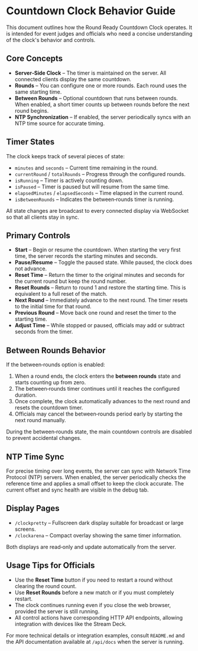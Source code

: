 # Countdown Clock Behavior Guide

This document outlines how the Round Ready Countdown Clock operates. It is intended for event judges and officials who need a concise understanding of the clock's behavior and controls.

## Core Concepts

- **Server‑Side Clock** – The timer is maintained on the server. All connected clients display the same countdown.
- **Rounds** – You can configure one or more rounds. Each round uses the same starting time.
- **Between Rounds** – Optional countdown that runs between rounds. When enabled, a short timer counts up between rounds before the next round begins.
- **NTP Synchronization** – If enabled, the server periodically syncs with an NTP time source for accurate timing.

## Timer States

The clock keeps track of several pieces of state:

- `minutes` and `seconds` – Current time remaining in the round.
- `currentRound` / `totalRounds` – Progress through the configured rounds.
- `isRunning` – Timer is actively counting down.
- `isPaused` – Timer is paused but will resume from the same time.
- `elapsedMinutes` / `elapsedSeconds` – Time elapsed in the current round.
- `isBetweenRounds` – Indicates the between‑rounds timer is running.

All state changes are broadcast to every connected display via WebSocket so that all clients stay in sync.

## Primary Controls

- **Start** – Begin or resume the countdown. When starting the very first time, the server records the starting minutes and seconds.
- **Pause/Resume** – Toggle the paused state. While paused, the clock does not advance.
- **Reset Time** – Return the timer to the original minutes and seconds for the current round but keep the round number.
- **Reset Rounds** – Return to round 1 and restore the starting time. This is equivalent to a full reset of the match.
- **Next Round** – Immediately advance to the next round. The timer resets to the initial time for that round.
- **Previous Round** – Move back one round and reset the timer to the starting time.
- **Adjust Time** – While stopped or paused, officials may add or subtract seconds from the timer.

## Between Rounds Behavior

If the between‑rounds option is enabled:

1. When a round ends, the clock enters the **between rounds** state and starts counting up from zero.
2. The between‑rounds timer continues until it reaches the configured duration.
3. Once complete, the clock automatically advances to the next round and resets the countdown timer.
4. Officials may cancel the between‑rounds period early by starting the next round manually.

During the between‑rounds state, the main countdown controls are disabled to prevent accidental changes.

## NTP Time Sync

For precise timing over long events, the server can sync with Network Time Protocol (NTP) servers. When enabled, the server periodically checks the reference time and applies a small offset to keep the clock accurate. The current offset and sync health are visible in the debug tab.

## Display Pages

- `/clockpretty` – Fullscreen dark display suitable for broadcast or large screens.
- `/clockarena` – Compact overlay showing the same timer information.

Both displays are read‑only and update automatically from the server.

## Usage Tips for Officials

- Use the **Reset Time** button if you need to restart a round without clearing the round count.
- Use **Reset Rounds** before a new match or if you must completely restart.
- The clock continues running even if you close the web browser, provided the server is still running.
- All control actions have corresponding HTTP API endpoints, allowing integration with devices like the Stream Deck.

For more technical details or integration examples, consult `README.md` and the API documentation available at `/api/docs` when the server is running.

